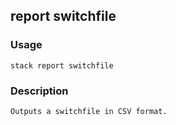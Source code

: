 ## report switchfile

### Usage

`stack report switchfile`

### Description


	Outputs a switchfile in CSV format.
	


